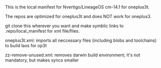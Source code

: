 This is the local manifest for Nvertigo/LineageOS cm-14.1 for oneplus3t.

The repos are optimized for oneplus3t and does NOT work
for oneplus3.

git clone this wherever you want and make symblic links
to .repo/local_manifest for xml file/files.

oneplus3t.xml: imports all neccessary files (including
               blobs and toolchains) to build laos for op3t

zz-remove-unused.xml: removes darwin build environment;
                      it's not mandatory, but makes syncs
		      smaller

